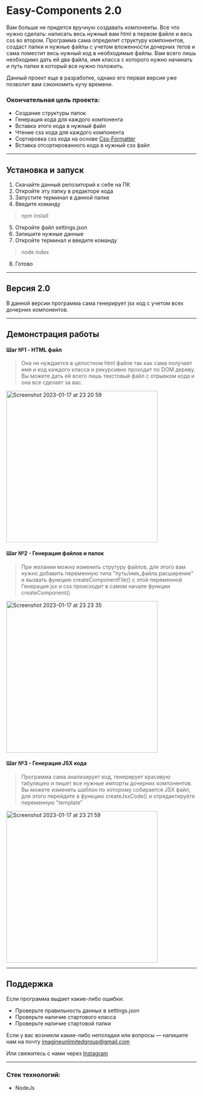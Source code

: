 # Easy-Components 2.0
Вам больше не придется вручную создавать компоненты. Все что нужно сделать: написать весь нужный вам html в первом файле и весь css во втором.
Программа сама определит структуру компонентов, создаст папки и нужные файлы с учетом вложенности дочерних тегов и сама поместит весь нужный код в необходимые файлы. 
Вам всего лишь необходимо дать ей два файла, имя класса с которого нужно начинать и путь папки в который все нужно положить.

Данный проект еще в разработке, однако его первая версия уже позволит вам сэкономить кучу времени.

### Окончательная цель проекта: 
 * Создание структуры папок
 * Генерация кода для каждого компонента
 * Вставка этого кода в нужный файл
 * Чтение css кода для каждого компонента
 * Сортировка css кода на основе [Css-Formatter](https://github.com/ImagineUnlimitedGroup/Css-Formatter)
 * Вставка отсортированного кода в нужный css файл


-----
## Установка и запуск
1. Скачайте данный репозиторий к себе на ПК
2. Откройте эту папку в редакторе кода
3. Запустите терминал в данной папке
4. Введите команду
> npm install
5. Откройте файл settings.json
6. Запишите нужные данные
7. Откройте терминал и введите команду
> node index
8. Готово

-----
## Версия 2.0
В данной версии программа сама генерирует jsx код с учетом всех дочерних компонентов.

----
## Демонстрация работы

#### Шаг №1 - HTML файл
> Она не нуждается в целостном html файле так как сама получает имя и код каждого класса и рекурсивно проходит по DOM дереву. Вы можете дать ей всего лишь текстовый файл с отрывком кода и она все сделает за вас.

<img width="400" alt="Screenshot 2023-01-17 at 23 20 59" src="https://user-images.githubusercontent.com/122586769/213099186-df4ea3d7-abc9-489f-941a-d0f7838a90fe.png">

#### Шаг №2 - Генерация файлов и папок
> При желании можно изменить струтуру файлов, для этого вам нужно добавить переменную типа "путь/имя_файла.расширение" и вызвать функцию createComponentFile() с этой переменной
> Генерация jsx и css происходит в самом начале функции createComponent()

<img width="400" alt="Screenshot 2023-01-17 at 23 23 35" src="https://user-images.githubusercontent.com/122586769/213099577-59bcccaa-08b8-43fc-a74b-2f95738a2af2.png">

#### Шаг №3 - Генерация JSX кода
> Программа сама анализирует код, генерирует красивую табуляцию и пишет все нужные импорты дочерних компонентов. Вы можете изменить шаблон по которому собирается JSX файл, для этого перейдите в функцию createJsxCode() и отредактируйте переменную "template"

<img width="400" alt="Screenshot 2023-01-17 at 23 21 59" src="https://user-images.githubusercontent.com/122586769/213099339-f7cb9ba0-c916-4f2c-9216-d749f4b8b564.png">

-----

## Поддержка
Если программа выдает какие-либо ошибки:
- Проверьте правильность данных в settings.json
- Проверьте наличие стартового класса
- Проверьте наличие стартовой папки

Если у вас возникли какие-либо неполадки или вопросы — напишите нам на почту imagineunlimitedgroup@gmail.com

Или свяжитесь с нами через [Instagram](https://www.instagram.com/_imagineunlimited_/)

-----
### Стек технологий:
- NodeJs

